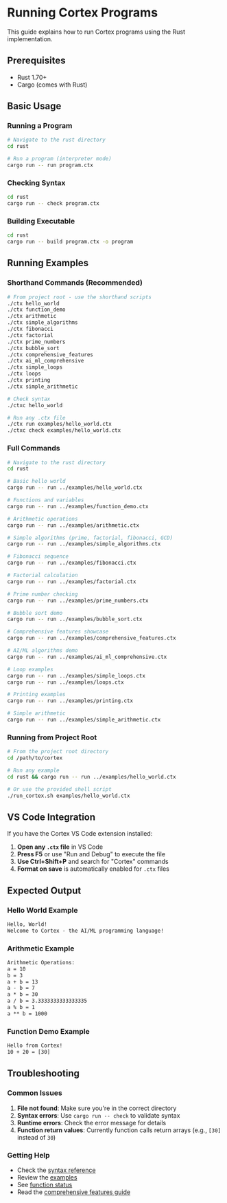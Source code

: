 # Running Cortex Programs

This guide explains how to run Cortex programs using the Rust implementation.

## Prerequisites

- Rust 1.70+
- Cargo (comes with Rust)

## Basic Usage

### Running a Program

```bash
# Navigate to the rust directory
cd rust

# Run a program (interpreter mode)
cargo run -- run program.ctx
```

### Checking Syntax

```bash
cd rust
cargo run -- check program.ctx
```

### Building Executable

```bash
cd rust
cargo run -- build program.ctx -o program
```

## Running Examples

### Shorthand Commands (Recommended)

```bash
# From project root - use the shorthand scripts
./ctx hello_world
./ctx function_demo
./ctx arithmetic
./ctx simple_algorithms
./ctx fibonacci
./ctx factorial
./ctx prime_numbers
./ctx bubble_sort
./ctx comprehensive_features
./ctx ai_ml_comprehensive
./ctx simple_loops
./ctx loops
./ctx printing
./ctx simple_arithmetic

# Check syntax
./ctxc hello_world

# Run any .ctx file
./ctx run examples/hello_world.ctx
./ctxc check examples/hello_world.ctx
```

### Full Commands

```bash
# Navigate to the rust directory
cd rust

# Basic hello world
cargo run -- run ../examples/hello_world.ctx

# Functions and variables
cargo run -- run ../examples/function_demo.ctx

# Arithmetic operations
cargo run -- run ../examples/arithmetic.ctx

# Simple algorithms (prime, factorial, fibonacci, GCD)
cargo run -- run ../examples/simple_algorithms.ctx

# Fibonacci sequence
cargo run -- run ../examples/fibonacci.ctx

# Factorial calculation
cargo run -- run ../examples/factorial.ctx

# Prime number checking
cargo run -- run ../examples/prime_numbers.ctx

# Bubble sort demo
cargo run -- run ../examples/bubble_sort.ctx

# Comprehensive features showcase
cargo run -- run ../examples/comprehensive_features.ctx

# AI/ML algorithms demo
cargo run -- run ../examples/ai_ml_comprehensive.ctx

# Loop examples
cargo run -- run ../examples/simple_loops.ctx
cargo run -- run ../examples/loops.ctx

# Printing examples
cargo run -- run ../examples/printing.ctx

# Simple arithmetic
cargo run -- run ../examples/simple_arithmetic.ctx
```

### Running from Project Root

```bash
# From the project root directory
cd /path/to/cortex

# Run any example
cd rust && cargo run -- run ../examples/hello_world.ctx

# Or use the provided shell script
./run_cortex.sh examples/hello_world.ctx
```

## VS Code Integration

If you have the Cortex VS Code extension installed:

1. **Open any `.ctx` file** in VS Code
2. **Press F5** or use "Run and Debug" to execute the file
3. **Use Ctrl+Shift+P** and search for "Cortex" commands
4. **Format on save** is automatically enabled for `.ctx` files

## Expected Output

### Hello World Example

``` txt
Hello, World!
Welcome to Cortex - the AI/ML programming language!
```

### Arithmetic Example

``` txt
Arithmetic Operations:
a = 10
b = 3
a + b = 13
a - b = 7
a * b = 30
a / b = 3.3333333333333335
a % b = 1
a ** b = 1000
```

### Function Demo Example

``` txt
Hello from Cortex!
10 + 20 = [30]
```

## Troubleshooting

### Common Issues

1. **File not found**: Make sure you're in the correct directory
2. **Syntax errors**: Use `cargo run -- check` to validate syntax
3. **Runtime errors**: Check the error message for details
4. **Function return values**: Currently function calls return arrays (e.g., `[30]` instead of `30`)

### Getting Help

- Check the [syntax reference](syntax.md)
- Review the [examples](examples.md)
- See [function status](FUNCTION_STATUS.md)
- Read the [comprehensive features guide](ADVANCED_FEATURES.md)
